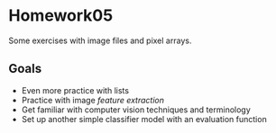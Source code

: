 # Homework05

Some exercises with image files and pixel arrays.

## Goals

- Even more practice with lists
- Practice with image _feature extraction_
- Get familiar with computer vision techniques and terminology
- Set up another simple classifier model with an evaluation function
